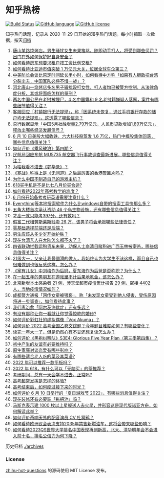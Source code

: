 # 知乎热榜
[![Build Status](https://github.com/ToWeLong/zhihu-hot-questions/workflows/CI/badge.svg)](https://github.com/ToWeLong/zhihu-hot-questions/actions)
[![GitHub language](https://img.shields.io/badge/language-golang-orange.svg)](https://golang.org/)
[![GitHub license](https://img.shields.io/github/license/ToWeLong/zhihu-hot-questions)](https://github.com/ToWeLong/zhihu-hot-questions/blob/main/LICENSE)

知乎热门话题，记录从 2020-11-29 日开始的知乎热门话题。每小时抓取一次数据，按天[归档](./archives)

<!-- BEGIN -->

1. [唐山某路烧烤店，男生骚扰女生未果挨骂，随即动手打人，将受到哪些惩罚？出门在外如何保护好自身安全？](https://www.zhihu.com/question/537038241)
1. [如何看待房东想要求租户按工资比例交租?](https://www.zhihu.com/question/515962335)
1. [如何看待比亚迪市值突破 1 万亿元大关，位居全球车企第三？](https://www.zhihu.com/question/537015647)
1. [中美防长会谈比原定时间延长半小时，如何看待中方称「如果有人胆敢把台湾分裂出去，中国军队必将不惜一战」？](https://www.zhihu.com/question/537052110)
1. [河北唐山一烧烤店多名男子骚扰殴打女性，打人者均已被警方控制，从法律角度分析，其或将面临怎样的量刑？](https://www.zhihu.com/question/537053723)
1. [两名中国公民在老挝被埋尸，4 名中国籍和 9 名老挝籍嫌疑人落网，案件有哪些细节值得关注？](https://www.zhihu.com/question/536901356)
1. [客服回应「村镇银行无法提现」，称「因系统未恢复，通过手机银行存款的储户均无法提现」，这透露了哪些信息？](https://www.zhihu.com/question/537025149)
1. [央行数据显示「中国5月社融增量2.79万亿元，人民币贷款增加1.89万亿元」，释放出哪些经济发展信号？](https://www.zhihu.com/question/537036573)
1. [6 月 10 日美股大幅收跌，六大科技股蒸发 1.6 万亿，热门中概股集体回落，哪些信息值得关注？](https://www.zhihu.com/question/536978549)
1. [如何评价《乘风破浪》第四期？](https://www.zhihu.com/question/537004169)
1. [民航局回应东航 MU5735 航空器飞行事故调查最新进展，哪些信息值得关注？](https://www.zhihu.com/question/537001347)
1. [为啥我看不进去《梦华录》？](https://www.zhihu.com/question/536014309)
1. [《寒战》称得上是《无间道》之后最厉害的香港警匪片吗？](https://www.zhihu.com/question/536372424)
1. [为什么中国不制造自己的游戏主机？](https://www.zhihu.com/question/535645997)
1. [618买手机是不是比七八月份买合适?](https://www.zhihu.com/question/521560153)
1. [如何看待2022年高考数学的难度？](https://www.zhihu.com/question/536618315)
1. [6 月份开始备考考研英语需要注意什么？](https://www.zhihu.com/question/536821263)
1. [Everything等本地搜索软件为什么比windows自带的搜索工具快那么多？](https://www.zhihu.com/question/378399106)
1. [五角大楼首次承认资助 46 个乌生物设施，还有哪些信息值得关注？](https://www.zhihu.com/question/537019115)
1. [才高一就只能考397分，还有救吗？](https://www.zhihu.com/question/536157598)
1. [假富二代租劳斯莱斯贱卖 26 万，该男子将会承担哪些法律责任？](https://www.zhihu.com/question/536904404)
1. [零基础选择前端还是后端？](https://www.zhihu.com/question/530096704)
1. [男生应该从多少岁开始护肤？](https://www.zhihu.com/question/531716235)
1. [现在台湾艺人在大陆怎么都不火了？](https://www.zhihu.com/question/37736410)
1. [四省联动拦截运狗货车未果，动保人士崩溃目睹狗进广西玉林被宰杀，哪些信息值得关注？](https://www.zhihu.com/question/536983102)
1. [21级大一，父亲让我最圆滑的做人，我始终认为大学生不该这样，而且自己也很难做到也很反感这样，怎么办？](https://www.zhihu.com/question/536894989)
1. [《家有儿女》中刘梅作为后妈，夏东海作为后爸是否称职？为什么？](https://www.zhihu.com/question/391436289)
1. [在一起五年的男朋友在游戏里不计后果地氪金，该怎么办？](https://www.zhihu.com/question/536512221)
1. [北京新增本土感染者 21 例，涉天堂超市疫情累计报告 29 例，密接 4402 人，当地疫情情况如何？](https://www.zhihu.com/question/537040180)
1. [成都警方通报「网传女童被猥亵」，称「未发现女童受到他人侵害，受伤原因将进一步调查」，如何看待此事？](https://www.zhihu.com/question/537033300)
1. [我们离治愈「阿尔茨海默症」还有多远？](https://www.zhihu.com/question/322213247)
1. [有没有那种让你一看就让你觉得惊艳的婚纱?](https://www.zhihu.com/question/386476761)
1. [如何评价彩虹社的虚拟偶像「Vox Akuma」？](https://www.zhihu.com/question/508424194)
1. [如何评价 2022 高考全国乙卷文综题？今年题目难度如何？有哪些变化？](https://www.zhihu.com/question/536628192)
1. [读完一年大一了，但是仍然心有不甘还想复读怎么办？](https://www.zhihu.com/question/536978353)
1. [如何评价《黑袍纠察队》S3E4: Glorious Five Year Plan（第三季第四集）？](https://www.zhihu.com/question/537006351)
1. [初中产生的友谊有必要维持吗？](https://www.zhihu.com/question/530476347)
1. [原生家庭对谈恋爱有哪些影响？](https://www.zhihu.com/question/536821962)
1. [有哪些适合老人吃的菜及其菜谱?](https://www.zhihu.com/question/428689615)
1. [2022 年可以推荐一款平板吗？](https://www.zhihu.com/question/517134700)
1. [2022 年 618，有什么可以「无脑买」的茶推荐？](https://www.zhihu.com/question/534278702)
1. [考研期间，总有一天会学不进去，正常吗?](https://www.zhihu.com/question/532799286)
1. [高考超常发挥是怎样的体验?](https://www.zhihu.com/question/33558161)
1. [高考结束后，如何度过接下来的时光？](https://www.zhihu.com/question/536898533)
1. [如何评价 6 月 10 日举行的「夏日游戏节 2022」，有哪些消息值得关注？](https://www.zhihu.com/question/536885079)
1. [现在装修还有必要装「拖把池」吗？](https://www.zhihu.com/question/52618428)
1. [马斯克表示建 1000 枚以上星舰送人去火星，并形容这是现代版诺亚方舟，如何解读此举？](https://www.zhihu.com/question/536361055)
1. [如何评价奇响天外的配音演员 CV 杜冥鸦？](https://www.zhihu.com/question/59535116)
1. [如何看待欧洲议会表决支持2035年禁售新燃油车，这将会带来哪些影响？](https://www.zhihu.com/question/536859042)
1. [如何看待2023QS世界大学排名中国表现再创新高，北大、清华明年会不会进入前十名，排名公信力为何下降？](https://www.zhihu.com/question/536790531)

<!-- END -->

历史归档 [./archives](./archives)


### License
[zhihu-hot-questions](https://github.com/towelong/zhihu-hot-questions) 的源码使用 MIT License 发布。